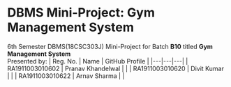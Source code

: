 # DBMS Mini-Project: Gym Management System
6th Semester DBMS(18CSC303J) Mini-Project for Batch **B10** titled **Gym Management System**\
Presented by:
| Reg. No. | Name | GitHub Profile |
|---|---|---|
| RA1911003010602 | Pranav Khandelwal |  |
| RA1911003010620 | Divit Kumar |  |
| RA1911003010622 | Arnav Sharma |  |

